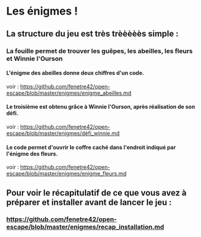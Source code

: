 # Les énigmes !

## La structure du jeu est très trèèèèès simple :

### La fouille permet de trouver les guêpes, les abeilles, les fleurs et  Winnie l'Ourson

#### L'énigme des abeilles donne deux chiffres d'un code. 
voir : https://github.com/fenetre42/open-escape/blob/master/enigmes/enigme_abeilles.md

#### Le troisième est obtenu grâce à Winnie l'Ourson, après réalisation de son défi.
voir : https://github.com/fenetre42/open-escape/blob/master/enigmes/défi_winnie.md

#### Le code permet d'ouvrir le coffre caché dans l'endroit indiqué par l'énigme des fleurs. 
voir : https://github.com/fenetre42/open-escape/blob/master/enigmes/enigme_fleurs.md


## Pour voir le récapitulatif de ce que vous avez à préparer et installer avant de lancer le jeu :
### https://github.com/fenetre42/open-escape/blob/master/enigmes/recap_installation.md
